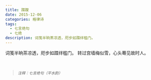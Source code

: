 ```yaml
---
title: 蹀躞
date: 2015-12-06
categories: 格律诗
tags:
  - 七言绝句
  - 七绝
description: 词笺半晌茶凉透，咫步如蹀绊槛门。
---
```


词笺半晌茶凉透，咫步如蹀绊槛门。
转过宫墙梅似雪，心头蓦见故时人。

<br/>
<blockquote>
<p><small><i>注释：七言绝句（平水韵）</i></small></p>
</blockquote>